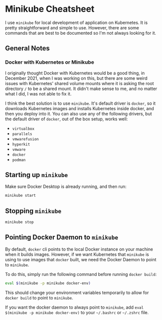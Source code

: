 # Minikube Cheatsheet

I use `minikube` for local development of application on Kubernetes. It is pretty straightforward and simple to use.
However, there are some commands that are best to be documented so I'm not always looking for it.

## General Notes

### Docker with Kubernetes or Minikube

I originally thought Docker with Kubernetes would be a good thing, in December 2021, when I was working on this,
but there are some weird issues with Kubernetes' shared volume mounts where it is asking the root directory `/`
to be a shared mount. It didn't make sense to me, and no matter what I did, I was not able to fix it. 

I think the best solution is to use `minikube`. It's default driver is `docker`, so it downloads Kubernetes images
and installs Kubernetes inside docker, and then you deploy into it. You can also use any of the following drivers,
but the default driver of `docker`, out of the box setup, works well: 

* `virtualbox`
* `parallels`
* `vmwarefusion`
* `hyperkit`
* `vmware`
* `docker`
* `podman`



## Starting up `minikube`

Make sure Docker Desktop is already running, and then run:

```bash
minikube start
```

## Stopping `minikube`

```bash
minikube stop
```

## Pointing Docker Daemon to `minikube`

By default, `docker` cli points to the local Docker instance on your machine when it builds images.
However, if we want Kubernetes that `minikube` is using to use images that `docker` built, we need 
the Docker Daemon to point to `minikube`.

To do this, simply run the following command before running `docker build`:

```bash
eval $(minikube -p minikube docker-env)
```

This should change your environment variables temporarily to allow for `docker build` to point to `minikube`.

If you want the docker daemon to always point to `minikube`, add `eval $(minikube -p minikube docker-env)` to your 
`~/.bashrc` or `~/.zshrc` file.

